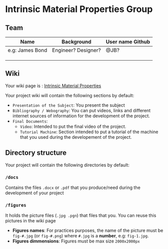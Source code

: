# Intrinsic Material Properties Group

## Team

| Name            | Background          | User name Github |
|-----------------|---------------------|-------------|
| e.g: James Bond | Engineer? Designer? | @JB?        |
|                 |                     |             |
|                 |                     |             |
|                 |                     |             |


## Wiki
Your wiki page is : [Intrinsic Material Properties](https://github.com/LF2L/Functional-Material-Design/wiki/Intrinsic-Material-Properties)

Your project wiki will contain the following sections by default:

- `Presentation of the Subject`: You present the subject
- `Bibliography / Webography`: You can put videos, links and different internet sources of information for the development of the project.
- `Final Documents`: 
  - `Video`: Intended to put the final video of the project.
  - `Tutorial Machine`: Section intended to put a tutorial of the machine that you used during the developement of the project.



## Directory structure
Your project will contain the following directories by default:

### `/docs`
Contains the files  `.docx` or `.pdf` that you produce/need during the development of your project 

### `/figures`
It holds the picture files (`.jpg .pgn`) that files that you. You can reuse this pictures in the wiki page

- **Figures names**: For practices purposes, the name of the picture must be `fig-#.jpg` (or `fig-#.png`)  where `#.jpg` is a **number**, e.g: `fig-1.jpg`.
- **Figures dimmensions**: Figures must be max size `2000x2000px` 


